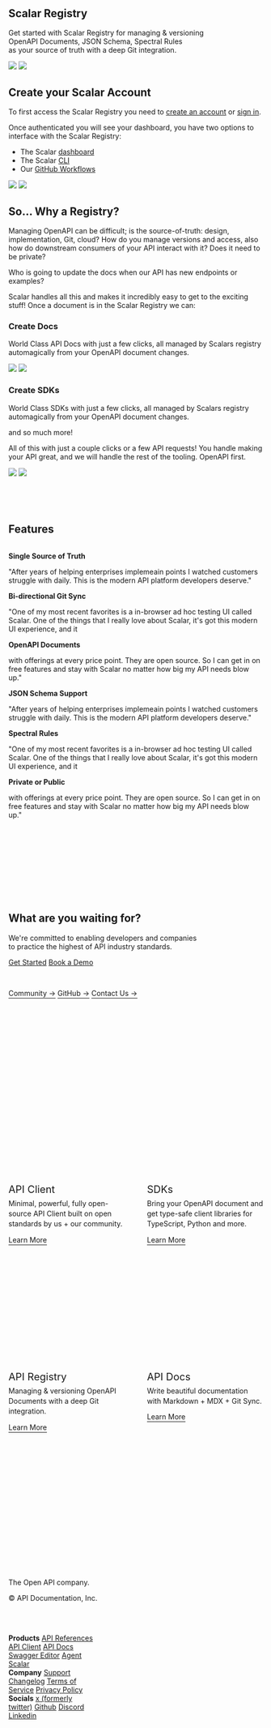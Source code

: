 <div class="hero-animation container-full">
  <scalar-icon src="https://api.scalar.com/cdn/images/LByt7m02eR-6wZrXUk5d5/v1Pu6_BCmly6VhPAuotVZ.svg"></scalar-icon>
</div>
<div class="flex flex-col gap-3 hero small-test">
  <h2 class="text-balance">
    Scalar Registry
  </h2>
  <p>
    Get started with Scalar Registry for managing & versioning OpenAPI Documents, JSON Schema, Spectral Rules as your source of truth with a deep Git integration.
  </p>
</div>
<img class="light-image mt-10" src="/registry-animated.svg"/>
<img class="dark-image mt-10" src="/registry-animated-dark.svg"/>

<div class="flex">
  <div class="full-container-constrained">

## Create your Scalar Account
To first access the Scalar Registry you need to [create an account](https://dashboard.scalar.com/register) or [sign in](https://dashboard.scalar.com/login).

Once authenticated you will see your dashboard, you have two options to interface with the Scalar Registry:
- The Scalar [dashboard](https://guides.scalar.com/scalar/scalar-registry/dashboard)
- The Scalar [CLI](https://guides.scalar.com/scalar/scalar-registry/cli)
- Our [GitHub Workflows](https://guides.scalar.com/scalar/scalar-registry/github-workflows)

<img class="light-image mt-6" src="/scalar-dashboard.svg"/>
<img class="dark-image mt-6" src="/scalar-dashboard-dark.svg"/>

## So... Why a Registry?
Managing OpenAPI can be difficult; is the source-of-truth: design, implementation, Git, cloud? How do you manage versions and access, also how do downstream consumers of your API interact with it? Does it need to be private?

Who is going to update the docs when our API has new endpoints or examples?

Scalar handles all this and makes it incredibly easy to get to the exciting stuff! Once a document is in the Scalar Registry we can:

### Create Docs
World Class API Docs with just a few clicks, all managed by Scalars registry automagically from your OpenAPI document changes.

<img class="light-image mt-6" src="/api-docs-static-zoom.svg" />
<img class="dark-image mt-6" src="/api-docs-static-zoom-dark.svg" />

### Create SDKs
World Class SDKs with just a few clicks, all managed by Scalars registry automagically from your OpenAPI document changes.

and so much more!

All of this with just a couple clicks or a few API requests! You handle making your API great, and we will handle the rest of the tooling. OpenAPI first.

<img class="light-image mt-6" src="/sdk-dashboard-static.svg" />
<img class="dark-image mt-6" src="/sdk-dashboard-static-dark.svg" />

<div class="feature">
  <h2>Features</h2>
  <div class="flex flex-wrap feature-container">
    <div class="feature-item">
      <b class="flex items-center icon-text gap-3 font-medium min-h-8 text-green">
        <scalar-icon src="phosphor/bold/git-branch"></scalar-icon>
        Single Source of Truth
      </b>
      <p>
        "After years of helping enterprises implemeain points I watched customers struggle with daily. This is the modern API platform developers deserve."
      </p>
    </div>
    <div class="feature-item">
      <b class="flex items-center icon-text gap-3 font-medium min-h-8 text-green">
        <scalar-icon src="phosphor/bold/arrows-clockwise"></scalar-icon>
          Bi-directional Git Sync
      </b>
      <p>
        "One of my most recent favorites is a in-browser ad hoc testing UI called Scalar.
One of the things that I really love about Scalar, it's got this modern UI experience, and it
      </p>
    </div>
    <div class="feature-item">
      <b class="flex items-center icon-text gap-3 font-medium min-h-8 text-green">
        <scalar-icon src="phosphor/bold/arrow-up-right"></scalar-icon>
          OpenAPI Documents
      </b>
      <p>
with offerings at every price point.
They are open source. So I can get in on free features and stay with Scalar no matter how big my API needs blow up."
      </p>
    </div>
    <div class="feature-item">
      <b class="flex items-center icon-text gap-3 font-medium min-h-8 text-green">
        <scalar-icon src="phosphor/bold/brackets-curly"></scalar-icon>
        JSON Schema  Support
      </b>
      <p>
        "After years of helping enterprises implemeain points I watched customers struggle with daily. This is the modern API platform developers deserve."
      </p>
    </div>
    <div class="feature-item">
      <b class="flex items-center icon-text gap-3 font-medium min-h-8 text-green">
        <scalar-icon src="phosphor/bold/warning-octagon"></scalar-icon>
          Spectral Rules
      </b>
      <p>
        "One of my most recent favorites is a in-browser ad hoc testing UI called Scalar.
One of the things that I really love about Scalar, it's got this modern UI experience, and it
      </p>
    </div>
    <div class="feature-item">
      <b class="flex items-center icon-text gap-3 font-medium min-h-8 text-green">
        <scalar-icon src="phosphor/bold/lock-simple"></scalar-icon>
          Private or Public
      </b>
      <p>
with offerings at every price point.
They are open source. So I can get in on free features and stay with Scalar no matter how big my API needs blow up."
      </p>
    </div>
  </div>
  <div class="cta flex flex-col gap-3 small-test">
  <h2 class="text-balance">What are you waiting for?</h2>
  <p>
    We're committed to enabling developers and companies to practice the highest
    of API industry standards.
  </p>
  <div class="flex gap-2 mb-11">
    <a class="t-editor__button" href="https://dashboard.scalar.com/register">Get Started</a>
    <a class="t-editor__button" href="https://cal.com/scalar/30min" target="_blank">Book a Demo</a>
  </div>
  <a class="expander-hover-link" href="https://discord.gg/scalar" target="_blank">Community →</a>
  <a class="expander-hover-link" href="https://github.com/scalar/scalar" target="_blank">GitHub →</a>
  <a class="expander-hover-link" href="mailto:support@scalar.com" target="_blank">Contact Us →</a>
</div>
</div>
</div>
  <div class="resources-cta sticky">
    <div class="resources-cta-container">
      <p class="mt-3 mb-1 pl-2">
        <b class="font-medium">Additional Reading</b>
      </p>
      <p>
        <a class="flex items-center gap-1.5 font-medium text-c-2 hover:bg-b-2 rounded px-2 p-1" href="/scalar-registry/cli"><scalar-icon src="phosphor/bold/brackets-square"></scalar-icon> CLI</a>
      </p>
      <p>
        <a class="flex items-center gap-1.5 font-medium text-c-2 hover:bg-b-2 rounded px-2 p-1" href="/scalar-registry/upload"><scalar-icon src="phosphor/bold/upload"></scalar-icon> Upload API</a>
      </p>
      <p class="mt-3 mb-1 pl-2">
        <b class="font-medium">Community</b>
      </p>
      <p>
        <a class="flex items-center gap-1.5 font-medium text-c-2 hover:bg-b-2 rounded px-2 p-1" href="https://discord.gg/scalar" target="_blank"><scalar-icon src="phosphor/bold/discord-logo"></scalar-icon> Discord</a>
      </p>
      <p>
        <a class="flex items-center gap-1.5 font-medium text-c-2 hover:bg-b-2 rounded px-2 p-1" href="https://twitter.com/scalar" target="_blank"><scalar-icon src="phosphor/bold/twitter-logo"></scalar-icon> Twitter</a>
      </p>
      <p>
        <a class="flex items-center gap-1.5 font-medium text-c-2 hover:bg-b-2 rounded px-2 p-1" href="https://github.com/scalar/scalar" target="_blank"><scalar-icon src="phosphor/bold/github-logo"></scalar-icon> Github</a>
      </p>
    </div>
  </div>
</div>

<div class="expander-container">
  <div class="expander-hover">
    <div class="expander-hover-preview">
      <img class="light-image" src="/api-client-static.svg" />
      <img class="dark-image" src="/api-client-static-dark.svg" />
    </div>
    <div class="relative">
      <div class="expander-hover-sticker">
        <object class="sticker-clip-client" width="156" height="110"
          data="https://api.scalar.com/cdn/images/LByt7m02eR-6wZrXUk5d5/JXS6tZ4EbKIkeGpjP6QKc.svg"></object>
      </div>
      <div class="expander-hover-title">API Client</div>
      <div class="expander">
        <div class="expander-content">
          Minimal, powerful, fully open-source API Client built on open standards by us + our community.
        </div>
      </div>
      <a class="expander-hover-link" href="https://client.scalar.com/" target="_blank">Learn More</a>
    </div>
  </div>
  <div class="expander-hover">
    <div class="expander-hover-preview">
      <img class="light-image" src="/sdks-static.svg" />
      <img class="dark-image" src="/sdks-static-dark.svg" />
    </div>
    <div class="relative">
      <div class="expander-hover-sticker">
        <object class="sticker-clip-sdk" width="145" height="145"
          data="https://api.scalar.com/cdn/images/LByt7m02eR-6wZrXUk5d5/gM-mqYTBYMkqpnexTIr-r.svg"></object>
      </div>
      <div class="expander-hover-title">SDKs</div>
      <div class="expander">
        <div class="expander-content">
          Bring your OpenAPI document and get type-safe client libraries for TypeScript, Python and more.
        </div>
      </div>
      <a class="expander-hover-link" href="/scalar/scalar-sdks/getting-started">Learn More</a>
    </div>
  </div>
  <div class="expander-hover">
    <div class="expander-hover-preview">
      <img class="light-image" src="/registry-static.svg" />
      <img class="dark-image" src="/registry-static-dark.svg" />
    </div>
    <div class="relative">
      <div class="expander-hover-sticker">
      <object class="sticker-clip-registry" width="136" height="186"
          data="https://api.scalar.com/cdn/images/LByt7m02eR-6wZrXUk5d5/jgGF_IKsu-T_irS-6MMOy.svg"></object>
      </div>
      <div class="expander-hover-title">API Registry</div>
      <div class="expander">
        <div class="expander-content">
          Managing & versioning OpenAPI Documents with a deep Git integration.
        </div>
      </div>
      <a class="expander-hover-link" href="/scalar/scalar-registry/getting-started">Learn More</a>
    </div>
  </div>
  <div class="expander-hover">
    <div class="expander-hover-preview">
      <img class="light-image" src="/api-docs-static-zoom.svg" />
      <img class="dark-image" src="/api-docs-static-zoom-dark.svg" />
    </div>
    <div class="relative">
      <div class="expander-hover-sticker">
        <object class="sticker-clip-docs" width="113" height="143" data="https://api.scalar.com/cdn/images/LByt7m02eR-6wZrXUk5d5/HLhbFqJ4vSzo4UDEZX2dq.svg"></object>
      </div>
      <div class="expander-hover-title">API Docs</div>
      <div class="expander">
        <div class="expander-content">
          Write beautiful documentation with Markdown + MDX + Git Sync.
        </div>
      </div>
      <a class="expander-hover-link" href="/scalar/scalar-docs/getting-started">Learn More</a>
    </div>
  </div>
</div>
<div class="footer container-full">
  <div class="footer-content">
      <div>
        <span class="text-c-1">
          <scalar-icon src="https://api.scalar.com/cdn/images/LByt7m02eR-6wZrXUk5d5/qlPkhjY7Ec6E5g3SHMjEp.svg"></scalar-icon>
        </span>
        <p class="mt-10 text-c-3 text-sm text-balance">The Open API company.</p>
        <p class="mt-5 text-c-3 text-sm text-balance">© API Documentation, Inc.</p>
      </div>
      <div class="flex text-sm">
        <div class="w-1/3 flex flex-col gap-2">
          <b>Products</b>
          <a class="text-c-2 hover:text-c-1 font-normal" href="https://guides.scalar.com/scalar/scalar-api-references/getting-started" target="_blank">API References</a>
          <a class="text-c-2 hover:text-c-1 font-normal" href="https://client.scalar.com/" target="_blank">API Client</a>
          <a class="text-c-2 hover:text-c-1 font-normal" href="https://docs.scalar.com/" target="_blank">API Docs</a>
          <a class="text-c-2 hover:text-c-1 font-normal" href="https://editor.scalar.com/" target="_blank">Swagger Editor</a>
          <a class="text-c-2 hover:text-c-1 font-normal" href="https://agent.scalar.com/" target="_blank">Agent Scalar</a>
        </div>
        <div class="w-1/3 flex flex-col gap-2">
          <b>Company</b>
          <a class="text-c-2 hover:text-c-1 font-normal" href="mailto:support@scalar.com" target="_blank">Support</a>
          <a class="text-c-2 hover:text-c-1 font-normal" href="https://scalar.com/changelog" target="_blank">Changelog</a>
          <a class="text-c-2 hover:text-c-1 font-normal" href="https://scalar.com/terms-and-conditions" target="_blank">Terms of Service</a>
          <a class="text-c-2 hover:text-c-1 font-normal" href="https://scalar.com/privacy-policy" target="_blank">Privacy Policy</a>
        </div>
        <div class="w-1/3 flex flex-col gap-2">
          <b>Socials</b>
          <a class="text-c-2 hover:text-c-1 font-normal" href="https://twitter.com/scalar" target="_blank">x (formerly twitter)</a>
          <a class="text-c-2 hover:text-c-1 font-normal" href="https://github.com/scalar/scalar" target="_blank">Github</a>
          <a class="text-c-2 hover:text-c-1 font-normal" href="https://discord.gg/scalar" target="_blank">Discord</a>
          <a class="text-c-2 hover:text-c-1 font-normal" href="https://www.linkedin.com/company/scalar-org" target="_blank">Linkedin</a>
        </div>
      </div>
  </div>
  <!-- footer animation -->
  <div class="footer-animation">
    <scalar-icon src="https://api.scalar.com/cdn/images/LByt7m02eR-6wZrXUk5d5/v1Pu6_BCmly6VhPAuotVZ.svg"></scalar-icon>
  </div>
</div>
<style>
    .resources-cta-container {
      border-radius: var(--scalar-radius-lg);
      border: var(--scalar-border-width) solid var(--scalar-border-color);
      width: 100%;
      padding: 12px 8px;
    }
  .resources-cta {
    max-height: fit-content;
    width: 100%;
    top: 12px;
    padding-top: 50px;
    padding-bottom: 200px;
  }
  .full-container-constrained {
    max-width: 720px;
    padding-right: 40px;
  }
  .full-container-constrained > .t-editor__heading {
    margin-top: 44px;
  }
  .full-container-constrained > .t-editor__paragraph {
    margin-top: 12px;
  }
  .full-container-constrained > .t-editor__steps {
    margin-top: 24px;
    margin-bottom: 24px;
  }
  .hero-animation  {
    position: absolute;
    top: -88px;
    transform: scaleY(-1);
    margin-top: 0 !important;
  }
  .hero-animation .fa {
    --fa-orange: rgb(128 248 0 / 38%);
    --fa-yellow: rgb(0 158 85);
    --fa-red: rgb(115 0 255 / 0%);
    --scalar-background-2: var(--scalar-background-1)
  }
  @supports (color: color(display-p3 1 1 1)) {
    .hero-animation .fa {
        --fa-orange: color(display-p3 0.62 0.96 0.17 / 0.38);
        --fa-yellow: color(display-p3 0.19 0.61 0.36);
        --fa-red: color(display-p3 0.41 0 0.99 / 0);
    }
  }
  .t-editor__page-title,
  .layout-aside-right,
  .t-editor__page-nav,
  .notify-container,
  .subheading {
    display: none;
  }
  .t-doc .layout-header {
    z-index: 10000;
  }
  .t-editor__button {
    min-width: 160px;
    justify-content: center;
  }
  .t-editor .editor-content,
  .t-editor {
    padding-bottom: 0;
  }
  h3.t-editor__heading,
  h2.t-editor__heading {
    --font-size: var(--scalar-heading-1);
      margin-top: 0;
  }
  :root {
    --scalar-container-width: 960px;
    --scalar-toc-width: 0;
  }
  .hero.hero {
    margin-top: 88px;
  }
  .small-test {
    max-width: 680px;
    text-wrap: balance;
    margin-top: 88px;
    position: relative;
  }
  .t-editor .editor-static .page-node {
    max-width: var(--scalar-container-width);
    padding-bottom: 0;
    margin-bottom: 0;
  }
  .container {
    width: var(--scalar-container-width);
    margin: auto;
    position: relative;
  }
  .container-full {
    --scalar-container-sidebar-gap: calc(
      (
        (100dvw - var(--scalar-container-width) - var(--scalar-sidebar-width)) /
          2
      )
    );
    width: calc(100dvw - var(--scalar-sidebar-width));
    margin-left: min(-1 * var(--scalar-container-sidebar-gap), -50px);
  }
  .container {
    width: 900px;
    margin: auto;
    position: relative;
  }
  /* logos */
  .logowall.logowall {
    margin-top: 48px;
    display: grid;
    grid-template-columns: repeat(6, 1fr);
    align-items: center;
    gap: 40px;
  }
  .logowall-item {
    display: flex;
    align-items: center;
    justify-content: center;
  }
  .logowall-item svg {
    width: 100%;
    height: auto;
    max-height: 24px;
  }
  .ign-logo__fill {
    fill: var(--scalar-color-1);
  }
  .fill-current-bg {
    fill: var(--scalar-background-1);
  }
  /* feature */
  .feature {
    padding: 60px 0 !important;
  }
  .feature-container {
    gap: 44px;
    margin-top: 32px;
  }
  .feature-item {
    flex: 0 0 calc(50% - 44px);
  }
  /* new stuff  */
  .expander {
    display: grid;
    grid-template-rows: 0fr;
    overflow: hidden;
    opacity: 0;
    transition: grid-template-rows 0.25s, opacity 0.25s ease-in-out;
  }
  .expander-content {
    min-height: 0;
    margin-bottom: 12px;
    margin-top: 6px;
    line-height: 1.45;
    font-size: 14px;
  }
  .expander-hover {
    height: 370px;
    position: relative;
  }
  .expander-hover:hover .expander {
    grid-template-rows: 1fr;
    opacity: 1;
    transition: grid-template-rows 0.5s, opacity 0.5s ease-in-out;
  }
  .expander.expanded .expander-content {
    visibility: visible;
  }
  .expander-hover-title {
    font-size: 20px;
    font-weight: var(--scalar-semibold);
    margin-top: 24px;
  }
  .expander-hover-link {
    --font-color: var(--scalar-color-2);
    --font-visited: var(--scalar-color-2);
    color: var(--font-color, var(--scalar-color-1));
    font-weight: var(--scalar-semibold);
    text-underline-offset: 0.25rem;
    text-decoration-thickness: 1px;
    text-decoration: underline;
    text-decoration-color: color-mix(
      in srgb,
      var(--font-color, var(--scalar-color-1)) 30%,
      transparent
    );
    margin-top: 6px;
  }
  .expander-hover:hover .expander-hover-link {
    --font-color: var(--scalar-color-1);
  }
  .expander-hover-preview {
    position: absolute;
    left: -120px;
    top: -220px;
    width: 1100px;
    mask-image: radial-gradient(circle at top left, black 25%, transparent 40%);
    pointer-events: none;
    opacity: 0;
    transition: all 0.3s ease-in-out;
    transform: rotate(1deg) translate3d(-10px, -10px, 0);
    max-height: 500px;
    overflow: hidden;
  }
  .expander-hover .relative {
    z-index: 1;
  }
  .expander-hover:hover .expander-hover-preview {
    opacity: 1;
    transform: rotate(2deg) translate3d(0, 0, 0);
    transition: all 0.3s ease-in-out 0.2s;
  }
  .expander-hover-preview img {
    margin-left: 0;
    mask-image: linear-gradient(black, transparent);
    width: 100%;
  }
  .expander-hover-sticker {
    height: 143px;
    width: 100%;
    display: flex;
    align-items: center;
    position: relative;
    margin-left: -12px;
    transition: transform 0.3s ease-in-out;
    justify-content: flex-start;
  }
  .expander-hover-sticker object {
    pointer-events: none;
  }
  .expander-hover-sticker img {
    max-height: initial;
    margin-left: initial;
  }
  .expander-hover:hover .expander-hover-sticker {
    transform: rotate(-3deg);
  }
  .expander-container {
    display: flex;
    gap: 44px;
  }
  .cta {
    padding: 140px 0;
    margin-top: 0 !important;
  }
  .mb-11 {
    margin-bottom: 44px;
  }
  /* footer */
  .footer {
    position: relative;
    overflow: hidden;
    background: var(--scalar-background-2);
    padding-inline: 20px;
    padding-bottom: 200px;
    margin-top: 100px;
  }
  .footer-animation {
    margin-inline: -30px;
  }
  .footer-animation svg {
    position: absolute;
    bottom: 0;
  }
  .footer-content {
    display: flex;
    gap: 48px;
    max-width: var(--scalar-container-width);
    width: 100%;
    margin: auto;
    padding-top: 92px;
  }
  .footer-content > * {
    flex: 1;
  }
  .footer-content span,
  .footer-content p,
  .footer-content a {
    position: relative;
    z-index: 1;
  }
  .w-1\/3 {
    width: 33.33%
  }
  .light-mode .dark-image {
    display: none;
  }
  .dark-mode .light-image {
    display: none;
  }
  .sticker-clip-client {
    clip-path: path("M158 91.9102C158 95.8908 154.773 99.1172 150.792 99.1172L147.269 99.1172L147.269 105.78C147.268 107.948 145.511 109.705 143.343 109.705L86.2051 109.705C84.0373 109.705 82.2795 107.948 82.2793 105.78L82.2793 99.1172L7.208 99.1172C3.22741 99.1172 1.10673e-05 95.8908 -4.01752e-06 91.9101L-3.50643e-06 80.2178C-3.47119e-06 79.4117 0.135571 78.6109 0.400387 77.8496L25.7949 4.83984C26.8028 1.94219 29.5346 -5.6154e-06 32.6025 -5.4813e-06L150.792 -3.15072e-07C154.773 -1.41078e-07 158 3.22654 158 7.20703L158 91.9102Z")
  }
  .sticker-clip-sdk {
    clip-path: path("M60.0562 8.61129C65.9233 -1.83053 81.0294 -1.61478 86.5955 8.99068L142.416 115.353C144.543 119.406 141.567 124.259 136.991 124.201L114.679 123.918L114.138 135.797C113.962 139.654 110.761 142.678 106.9 142.634L32.9393 141.782C29.1212 141.738 26.0084 138.707 25.864 134.891L25.406 122.787L6.28841 122.544C1.70363 122.486 -1.1476 117.543 1.09835 113.545L60.0562 8.61129Z")
  }
  .sticker-clip-registry {
    clip-path: path("M71.0986 1.13334C75.8537 -0.596969 81.1116 1.85514 82.8428 6.6099L90.3037 27.1079H98.5059C104.199 27.108 108.814 31.7235 108.814 37.4165V77.9663L121.32 112.329C119.703 112.128 118.003 112.298 116.351 112.899C110.96 114.861 108.12 120.659 110.009 125.848C111.898 131.038 117.8 133.654 123.191 131.692C124.844 131.091 126.254 130.127 127.364 128.933L134.608 148.835C136.339 153.591 133.887 158.849 129.132 160.58L73.3945 180.866C68.6393 182.596 63.3816 180.145 61.6504 175.39L58.958 167.994H2.29102C1.02582 167.994 0 166.968 0 165.703V29.398C0.000538247 28.1333 1.02616 27.1079 2.29102 27.1079H9.8125C10.6721 24.5603 12.6383 22.4116 15.3613 21.4204L71.0986 1.13334Z")
  }
  .sticker-clip-docs {
    overflow: hidden;
    border-radius: 20px;
  }
  @media screen and (max-width: 1280px) {
      .resources-cta {
        display: none;
      }
      .full-container-constrained {
        padding-right: 0px;
        max-width: 100%;
      }
    }
  @media screen and (max-width: 1000px) {
    .t-doc {
      --scalar-sidebar-width: 0px;
    }
    .hero.hero {
      margin-top: 188px;
    }
    .container-full {
      --scalar-container-sidebar-gap: 30px;
      padding-inline: 30px;
      margin-inline: -30px;
    }
    .hero-animation {
      margin-top: -100px !important;
      padding-inline: 0;
      margin-inline: 0;
    }
    .logowall.logowall {
      grid-template-columns: repeat(3, 1fr);
      column-gap: 20px;
      row-gap: 40px;
    }
    .logowall-item {
      justify-content: start;
    }
    .logowall-item svg {
      width: auto;
      max-width: 100%;
      height: 100%;
      max-height: 20px;
    }
    .feature-item {
      flex: 0 0 calc(100% - 22px);
    }
    .expander-container {
      display: grid;
      grid-template-columns: repeat(2, 1fr);
      row-gap: 0;
    }
    .expander-hover {
      width: auto;
    }
    .expander-hover .expander {
      grid-template-rows: 1fr;
      opacity: 1;
    }
    .expander .expander-content {
      visibility: visible;
    }
    .footer-content {
      flex-direction: column;
    }
    .footer-content > * {
      flex: initial;
    }
  }
</style>